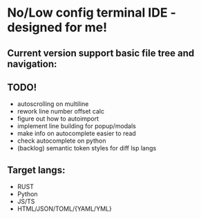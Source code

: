 # No/Low config terminal IDE - designed for me!

## Current version support basic file tree and navigation:
## TODO!
- autoscrolling on multiline
- rework line number offset calc
- figure out how to autoimport
- implement line building for popup/modals
- make info on autocomplete easier to read
- check autocomplete on python
- (backlog) semantic token styles for diff lsp langs


## Target langs:
* RUST
* Python
* JS/TS
* HTML/JSON/TOML/{YAML/YML}